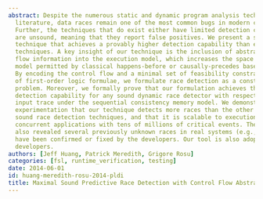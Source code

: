 ```yaml
---
abstract: Despite the numerous static and dynamic program analysis techniques in the
  literature, data races remain one of the most common bugs in modern concurrent software.
  Further, the techniques that do exist either have limited detection capability or
  are unsound, meaning that they report false positives. We present a sound race detection
  technique that achieves a provably higher detection capability than existing sound
  techniques. A key insight of our technique is the inclusion of abstracted control
  flow information into the execution model, which increases the space of the causal
  model permitted by classical happens-before or causally-precedes based detectors.
  By encoding the control flow and a minimal set of feasibility constraints as a group
  of first-order logic formulae, we formulate race detection as a constraint solving
  problem. Moreover, we formally prove that our formulation achieves the maximal possible
  detection capability for any sound dynamic race detector with respect to the same
  input trace under the sequential consistency memory model. We demonstrate via extensive
  experimentation that our technique detects more races than the other state-of-the-art
  sound race detection techniques, and that it is scalable to executions of real world
  concurrent applications with tens of millions of critical events. These experiments
  also revealed several previously unknown races in real systems (e.g., Eclipse) that
  have been confirmed or fixed by the developers. Our tool is also adopted by Eclipse
  developers.
authors: [Jeff Huang, Patrick Meredith, Grigore Rosu]
categories: [fsl, runtime_verification, testing]
date: 2014-06-01
id: huang-meredith-rosu-2014-pldi
title: Maximal Sound Predictive Race Detection with Control Flow Abstraction
---
```

